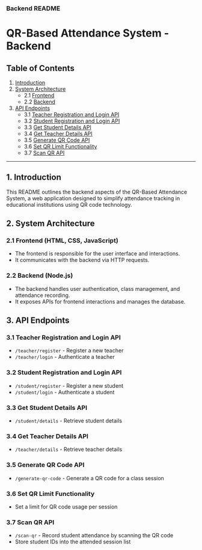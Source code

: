 ### Backend README

# QR-Based Attendance System - Backend

## Table of Contents
1. [Introduction](#1-introduction)
2. [System Architecture](#2-system-architecture)
    - 2.1 [Frontend](#21-frontend-html-css-javascript)
    - 2.2 [Backend](#22-backend-nodejs)
3. [API Endpoints](#3-api-endpoints)
    - 3.1 [Teacher Registration and Login API](#31-teacher-registration-and-login-api)
    - 3.2 [Student Registration and Login API](#32-student-registration-and-login-api)
    - 3.3 [Get Student Details API](#33-get-student-details-api)
    - 3.4 [Get Teacher Details API](#34-get-teacher-details-api)
    - 3.5 [Generate QR Code API](#35-generate-qr-code-api)
    - 3.6 [Set QR Limit Functionality](#36-set-qr-limit-functionality)
    - 3.7 [Scan QR API](#37-scan-qr-api)

---

## 1. Introduction

This README outlines the backend aspects of the QR-Based Attendance System, a web application designed to simplify attendance tracking in educational institutions using QR code technology.

## 2. System Architecture

### 2.1 Frontend (HTML, CSS, JavaScript)
- The frontend is responsible for the user interface and interactions.
- It communicates with the backend via HTTP requests.

### 2.2 Backend (Node.js)
- The backend handles user authentication, class management, and attendance recording.
- It exposes APIs for frontend interactions and manages the database.

## 3. API Endpoints

### 3.1 Teacher Registration and Login API
- `/teacher/register` - Register a new teacher
- `/teacher/login` - Authenticate a teacher

### 3.2 Student Registration and Login API
- `/student/register` - Register a new student
- `/student/login` - Authenticate a student

### 3.3 Get Student Details API
- `/student/details` - Retrieve student details

### 3.4 Get Teacher Details API
- `/teacher/details` - Retrieve teacher details

### 3.5 Generate QR Code API
- `/generate-qr-code` - Generate a QR code for a class session

### 3.6 Set QR Limit Functionality
- Set a limit for QR code usage per session

### 3.7 Scan QR API
- `/scan-qr` - Record student attendance by scanning the QR code
- Store student IDs into the attended session list

